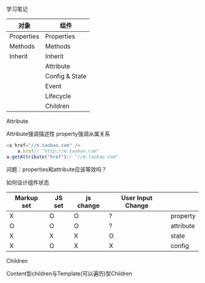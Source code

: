 学习笔记

| 对象       | 组件           |
| ---------- | -------------- |
| Properties | Properties     |
| Methods    | Methods        |
| Inherit    | Inherit        |
|            | Attribute      |
|            | Config & State |
|            | Event          |
|            | Lifecycle      |
|            | Children       |

Attribute

  Attribute强调描述性  property强调从属关系

```javascript
<a href="//m.taobao.com" />
    a.href// "http://m.taobao.com"
a.getAttribute("href")// "//m.taobao.com"
```

问题：properties和attribute应该等效吗？

如何设计组件状态

| Markup set | JS set | js change | User Input Change |           |
| ---------- | ------ | --------- | ----------------- | --------- |
| X          | O      | O         | ?                 | property  |
| O          | O      | O         | ?                 | attribute |
| X          | X      | X         | O                 | state     |
| X          | O      | X         | X                 | config    |



Children

Content型children与Template(可以遍历)型Children